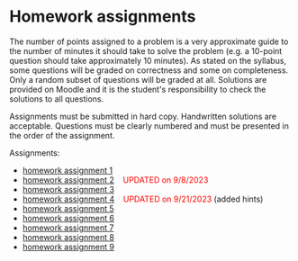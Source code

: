 # Homework assignments

The number of points assigned to a problem is a very approximate guide
to the number of minutes it should take to solve the problem (e.g. a
10-point question should take approximately 10 minutes). As stated on
the syllabus, some questions will be graded on correctness and some on
completeness. Only a random subset of questions will be graded at
all. Solutions are provided on Moodle and it is the student's
responsibility to check the solutions to all questions.

Assignments must be submitted in hard copy. Handwritten solutions are
acceptable. Questions must be clearly numbered and must be presented
in the order of the assignment.

Assignments:

*   [homework assignment 1](hw1.docx)
*   [homework assignment 2](hw2-v2.docx) &nbsp;&nbsp;&nbsp;<font color="red">UPDATED on 9/8/2023</font>
*   [homework assignment 3](hw3.docx)
*   [homework assignment 4](hw4-v2.docx) &nbsp;&nbsp;&nbsp;<font color="red">UPDATED on 9/21/2023</font> (added hints)
*   [homework assignment 5](hw5.docx)
*   [homework assignment 6](hw6.docx)
*   [homework assignment 7](hw7.docx)
*   [homework assignment 8](hw8.docx)
*   [homework assignment 9](hw9.docx)
